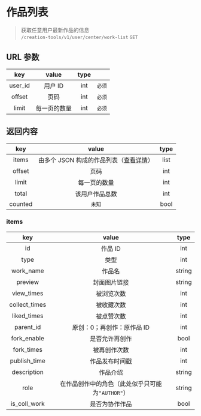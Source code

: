 # 作品列表

> 获取任意用户最新作品的信息  
> `/creation-tools/v1/user/center/work-list` `GET`

## URL 参数

|   key   |    value     | type |        |
| :-----: | :----------: | :--: | :----: |
| user_id |   用户 ID    | int  | `必须` |
| offset  |     页码     | int  | `必须` |
|  limit  | 每一页的数量 | int  | `必须` |

## 返回内容

|   key   |                      value                       | type |
| :-----: | :----------------------------------------------: | :--: |
|  items  | 由多个 JSON 构成的作品列表（[查看详情](#items)） | list |
| offset  |                       页码                       | int  |
|  limit  |                   每一页的数量                   | int  |
|  total  |                  该用户作品总数                  | int  |
| counted |                      `未知`                      | bool |

### items

|      key      |                      value                       |  type  |
| :-----------: | :----------------------------------------------: | :----: |
|      id       |                     作品 ID                      |  int   |
|     type      |                       类型                       |  int   |
|   work_name   |                      作品名                      | string |
|    preview    |                   封面图片链接                   | string |
|  view_times   |                    被浏览次数                    |  int   |
| collect_times |                    被收藏次数                    |  int   |
|  liked_times  |                    被点赞次数                    |  int   |
|   parent_id   |            原创：0；再创作：原作品 ID            |  int   |
|  fork_enable  |                  是否允许再创作                  |  bool  |
|  fork_times   |                   被再创作次数                   |  int   |
| publish_time  |                  作品发布时间戳                  |  int   |
|  description  |                     作品介绍                     | string |
|     role      | 在作品创作中的角色（此处似乎只可能为`"AUTHOR"`） | string |
| is_coll_work  |                  是否为协作作品                  |  bool  |
